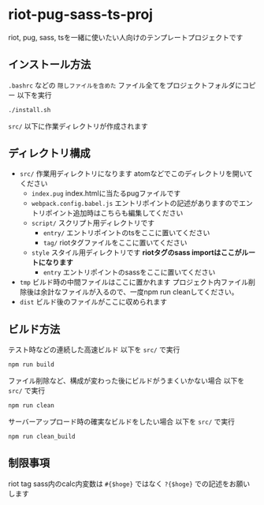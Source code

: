# riot-pug-sass-ts-proj
riot, pug, sass, tsを一緒に使いたい人向けのテンプレートプロジェクトです

## インストール方法
`.bashrc` などの `隠しファイルを含めた` ファイル全てをプロジェクトフォルダにコピー
以下を実行
```bash
./install.sh
```
`src/` 以下に作業ディレクトリが作成されます

## ディレクトリ構成
* `src/` 作業用ディレクトリになります atomなどでこのディレクトリを開いてください
    * `index.pug` index.htmlに当たるpugファイルです
    * `webpack.config.babel.js` エントリポイントの記述がありますのでエントリポイント追加時はこちらも編集してください
    * `script/` スクリプト用ディレクトリです
        * `entry/` エントリポイントのtsをここに置いてください
        * `tag/` riotタグファイルをここに置いてください
    * `style` スタイル用ディレクトリです **riotタグのsass importはここがルートになります**
        * `entry` エントリポイントのsassをここに置いてください
* `tmp` ビルド時の中間ファイルはここに置かれます プロジェクト内ファイル削除後は余計なファイルが入るので、一度npm run cleanしてください。
* `dist` ビルド後のファイルがここに収められます

## ビルド方法
テスト時などの連続した高速ビルド
以下を `src/` で実行
```bash
npm run build
```

ファイル削除など、構成が変わった後にビルドがうまくいかない場合
以下を `src/` で実行
```bash
npm run clean
```

サーバーアップロード時の確実なビルドをしたい場合
以下を `src/` で実行
```bash
npm run clean_build
```

## 制限事項
riot tag sass内のcalc内変数は `#{$hoge}` ではなく `?{$hoge}` での記述をお願いします
